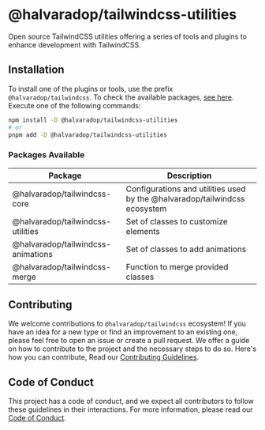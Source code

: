 # @halvaradop/tailwindcss-utilities

Open source TailwindCSS utilities offering a series of tools and plugins to enhance development with TailwindCSS.

## Installation

To install one of the plugins or tools, use the prefix `@halvaradop/tailwindcss`. To check the available packages, [see here](https://github.com/halvaradop/tailwindcss-utilities/tree/master/packages). Execute one of the following commands:

```bash
npm install -D @halvaradop/tailwindcss-utilities
# or
pnpm add -D @halvaradop/tailwindcss-utilities
```

### Packages Available

| Package                            | Description                                                                |
| ---------------------------------- | -------------------------------------------------------------------------- |
| @halvaradop/tailwindcss-core       | Configurations and utilities used by the @halvaradop/tailwindcss ecosystem |
| @halvaradop/tailwindcss-utilities  | Set of classes to customize elements                                       |
| @halvaradop/tailwindcss-animations | Set of classes to add animations                                           |
| @halvaradop/tailwindcss-merge      | Function to merge provided classes                                         |

## Contributing

We welcome contributions to `@halvaradop/tailwindcss` ecosystem! If you have an idea for a new type or find an improvement to an existing one, please feel free to open an issue or create a pull request. We offer a guide on how to contribute to the project and the necessary steps to do so. Here's how you can contribute, Read our [Contributing Guidelines](https://github.com/halvaradop/.github/blob/master/.github/CONTRIBUTING.md).

## Code of Conduct

This project has a code of conduct, and we expect all contributors to follow these guidelines in their interactions. For more information, please read our [Code of Conduct](https://github.com/halvaradop/.github/blob/master/.github/CODE_OF_CONDUCT.md).
